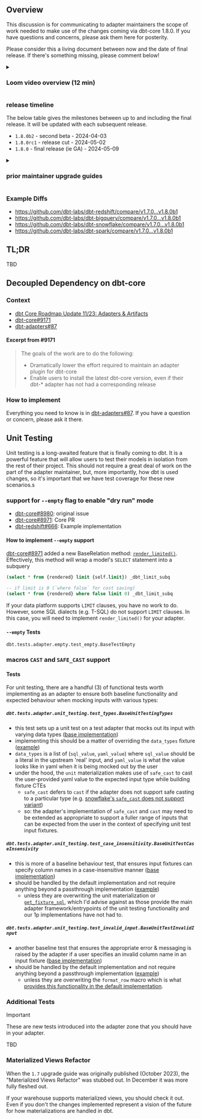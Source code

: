## Overview <!-- markdownlint-disable-line MD041 -->

This discussion is for communicating to adapter maintainers the scope of work needed to make use of the changes coming via dbt-core 1.8.0. If you have questions and concerns, please ask them here for posterity.

Please consider this a living document between now and the date of final release. If there's something missing, please comment below!

<details><summary>

### Loom video overview (12 min)

</summary>

TBD

</details>

### release timeline

The below table gives the milestones between up to and including the final release. It will be updated with each subsequent release.

- `1.8.0b2` - second beta - 2024-04-03
- `1.8.0rc1` - release cut - 2024-05-02
- `1.8.0` - final release (ie GA) - 2024-05-09

<details><summary>

### prior maintainer upgrade guides

</summary>

- #8307
- #7958
- #7213
- #6624
- #6011
- #5468

</details>

### Example Diffs

- <https://github.com/dbt-labs/dbt-redshift/compare/v1.7.0...v1.8.0b1>
- <https://github.com/dbt-labs/dbt-bigquery/compare/v1.7.0...v1.8.0b1>
- <https://github.com/dbt-labs/dbt-snowflake/compare/v1.7.0...v1.8.0b1>
- <https://github.com/dbt-labs/dbt-spark/compare/v1.7.0...v1.8.0b1>

## TL;DR

TBD


## Decoupled Dependency on dbt-core

### Context

- [dbt Core Roadmap Update 11/23: Adapters & Artifacts](https://github.com/dbt-labs/dbt-core/blob/main/docs/roadmap/2023-11-dbt-tng.md#adapters--artifacts)
- [dbt-core#9171](https://github.com/dbt-labs/dbt-core/discussions/9171)
- [dbt-adapters#87](https://github.com/dbt-labs/dbt-adapters/discussions/87)

#### Excerpt from #9171

> The goals of the work are to do the following:
>
> - Dramatically lower the effort required to maintain an adapter plugin for dbt-core
> - Enable users to install the latest dbt-core version, even if their dbt-* adapter has not had a corresponding release

### How to implement

Everything you need to know is in [dbt-adapters#87](https://github.com/dbt-labs/dbt-adapters/discussions/87). If you have a question or concern, please ask it there.

## Unit Testing

Unit testing is a long-awaited feature that is finally coming to dbt. It is a powerful feature that will allow users to test their models in isolation from the rest of their project. This should not require a great deal of work on the part of the adapter maintainer, but, more importantly, how dbt is used changes, so it's important that we have test coverage for these new scenarios.s

### support for `--empty` flag to enable "dry run" mode

- [dbt-core#8980](https://github.com/dbt-labs/dbt-core/issues/8980): original issue
- [dbt-core#8971](https://github.com/dbt-labs/dbt-core/pull/8971): Core PR
- [dbt-redshift#666](https://github.com/dbt-labs/dbt-redshift/issues/666): Example implementation

#### How to implement `--empty` support

[dbt-core#8971](https://github.com/dbt-labs/dbt-core/pull/8971) added a new BaseRelation method: [`render_limited()`](https://github.com/dbt-labs/dbt-core/blob/7967be7bb373a3c737196bc0ebbe31ef6f4ed354/core/dbt/adapters/base/relation.py#L198-L205). Effectively, this method will wrap a model's `SELECT` statement into a subquery

```sql
(select * from {rendered} limit {self.limit}) _dbt_limit_subq

-- if limit is 0 (`where false` for cost saving)
(select * from {rendered} where false limit 0) _dbt_limit_subq
```

If your data platform supports `LIMIT` clauses, you have no work to do. However, some SQL dialects (e.g. T-SQL) do not support `LIMIT` clauses. In this case, you will need to implement `render_limited()` for your adapter.

#### `--empty` Tests

`dbt.tests.adapter.empty.test_empty.BaseTestEmpty`

### macros `CAST` and `SAFE_CAST` support

#### Tests

For unit testing, there are a handful (3) of functional tests worth implementing as an adapter to ensure both baseline functionality and expected behaviour when mocking inputs with various types:

##### `dbt.tests.adapter.unit_testing.test_types.BaseUnitTestingTypes`

- this test sets up a unit test on a test adapter that mocks out its input with varying data types ([base implementation](https://github.com/dbt-labs/dbt-adapters/blob/main/dbt-tests-adapter/dbt/tests/adapter/unit_testing/test_types.py))
- implementing this should be a matter of overriding the `data_types` fixture ([example](https://github.com/dbt-labs/dbt-bigquery/blob/main/tests/functional/adapter/unit_testing/test_unit_testing.py#L9))
- `data_types` is a list of (`sql_value`, `yaml_value`) where `sql_value` should be a literal in the upstream 'real' input, and `yaml_value` is what the value looks like in yaml when it is being mocked out by the user
- under the hood, the `unit` materialization makes use of `safe_cast` to cast the user-provided yaml value to the expected input type while building fixture CTEs
    - `safe_cast` defers to `cast` if the adapter does not support safe casting to a particular type (e.g. [snowflake's `safe_cast` does not support variant](https://github.com/dbt-labs/dbt-snowflake/blob/main/dbt/include/snowflake/macros/utils/safe_cast.sql#L7))
    - so: the adapter's implementation of `safe_cast` and `cast` may need to be extended as appropriate to support a fuller range of inputs that can be expected from the user in the context of specifying unit test input fixtures.

##### `dbt.tests.adapter.unit_testing.test_case_insensitivity.BaseUnitTestCaseInsensivity`

- this is more of a baseline behaviour test, that ensures input fixtures can specify column names in a case-insensitive manner ([base implementation](https://github.com/dbt-labs/dbt-adapters/blob/main/dbt-tests-adapter/dbt/tests/adapter/unit_testing/test_case_insensitivity.py))
- should be handled by the default implementation and not require anything beyond a passthrough implementation ([example](https://github.com/dbt-labs/dbt-bigquery/pull/1031/files#diff-fa16d6a4b96751c43394815126f09d409c56cc89baff1a089af16c15e55118baR59))
    - unless they are overwriting the unit materialization or [`get_fixture_sql`](https://github.com/dbt-labs/dbt-adapters/blob/35bd3629c390cf87a0e52d999679cc5e33f36c8f/dbt/include/global_project/macros/unit_test_sql/get_fixture_sql.sql#L1), which I'd advise against as those provide the main adapter framework/entrypoints of the unit testing functionality and our 1p implementations have not had to.

##### `dbt.tests.adapter.unit_testing.test_invalid_input.BaseUnitTestInvalidInput`

- another baseline test that ensures the appropriate error & messaging is raised by the adapter if a user specifies an invalid column name in an input fixture ([base implementation](https://github.com/dbt-labs/dbt-adapters/blob/main/dbt-tests-adapter/dbt/tests/adapter/unit_testing/test_invalid_input.py))
- should be handled by the default implementation and not require anything beyond a passthrough implementation ([example](https://github.com/dbt-labs/dbt-bigquery/pull/1031/files#diff-fa16d6a4b96751c43394815126f09d409c56cc89baff1a089af16c15e55118baR63))
    - unless they are overwriting the `format_row` macro which is what [provides this functionality in the default implementation](https://github.com/dbt-labs/dbt-adapters/blob/35bd3629c390cf87a0e52d999679cc5e33f36c8f/dbt/include/global_project/macros/unit_test_sql/get_fixture_sql.sql#L75-L78).

### Additional Tests

> [!IMPORTANT]
These are new tests introduced into the adapter zone that you should have in your adapter.

TBD

### Materialized Views Refactor

When the `1.7` upgrade guide was originally published (October 2023), the "Materialized Views Refactor" was stubbed out. In December it was more fully fleshed out.

If your warehouse supports materialized views, you should check it out. Even if you don't the changes implemented represent a vision of the future for how materializations are handled in dbt.
